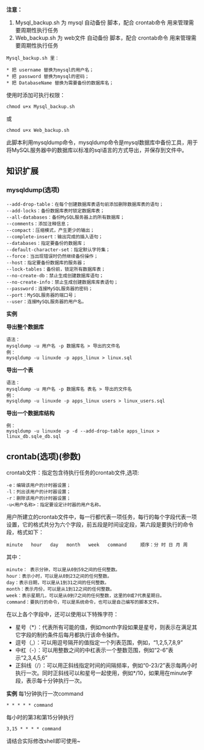 **注意：**

   1. Mysql_backup.sh 为 mysql 自动备份 脚本，配合 crontab命令 用来管理需要周期性执行任务
   2. Web_backup.sh   为 web文件 自动备份 脚本，配合 crontab命令 用来管理需要周期性执行任务
  
 ``` 
 Mysql_backup.sh 里：
  
* 把 username 替换为mysql的用户名；
* 把 password 替换为mysql的密码； 
* 把 DatabaseName 替换为需要备份的数据库名；

```

使用时添加可执行权限：
```
chmod u+x Mysql_backup.sh 
```
或
```
chmod u+x Web_backup.sh
```

此脚本利用mysqldump命令，mysqldump命令是mysql数据库中备份工具，用于将MySQL服务器中的数据库以标准的sql语言的方式导出，并保存到文件中。


## 知识扩展 


### mysqldump(选项)
```
--add-drop-table：在每个创建数据库表语句前添加删除数据库表的语句；
--add-locks：备份数据库表时锁定数据库表；
--all-databases：备份MySQL服务器上的所有数据库；
--comments：添加注释信息；
--compact：压缩模式，产生更少的输出；
--complete-insert：输出完成的插入语句；
--databases：指定要备份的数据库；
--default-character-set：指定默认字符集；
--force：当出现错误时仍然继续备份操作；
--host：指定要备份数据库的服务器；
--lock-tables：备份前，锁定所有数据库表；
--no-create-db：禁止生成创建数据库语句；
--no-create-info：禁止生成创建数据库库表语句；
--password：连接MySQL服务器的密码；
--port：MySQL服务器的端口号；
--user：连接MySQL服务器的用户名。

```
**实例**

**导出整个数据库**
```
语法：
mysqldump -u 用户名 -p 数据库名 > 导出的文件名
例：
mysqldump -u linuxde -p apps_linux > linux.sql

```
**导出一个表**
```
语法：
mysqldump -u 用户名 -p 数据库名 表名 > 导出的文件名
例：
mysqldump -u linuxde -p apps_linux users > linux_users.sql
```
**导出一个数据库结构** 
```
例：
mysqldump -u linuxde -p -d --add-drop-table apps_linux > linux_db.sqle_db.sql
```

## crontab(选项)(参数)

crontab文件：指定包含待执行任务的crontab文件,选项:
```
-e：编辑该用户的计时器设置；
-l：列出该用户的计时器设置；
-r：删除该用户的计时器设置；
-u<用户名称>：指定要设定计时器的用户名称。
```
用户所建立的crontab文件中，每一行都代表一项任务，每行的每个字段代表一项设置，它的格式共分为六个字段，前五段是时间设定段，第六段是要执行的命令段，格式如下：
```
minute   hour   day   month   week   command     顺序：分 时 日 月 周
```
其中：
```
minute： 表示分钟，可以是从0到59之间的任何整数。
hour：表示小时，可以是从0到23之间的任何整数。
day：表示日期，可以是从1到31之间的任何整数。
month：表示月份，可以是从1到12之间的任何整数。
week：表示星期几，可以是从0到7之间的任何整数，这里的0或7代表星期日。
command：要执行的命令，可以是系统命令，也可以是自己编写的脚本文件。
```
在以上各个字段中，还可以使用以下特殊字符：

* 星号（*）：代表所有可能的值，例如month字段如果是星号，则表示在满足其它字段的制约条件后每月都执行该命令操作。
* 逗号（,）：可以用逗号隔开的值指定一个列表范围，例如，“1,2,5,7,8,9”
* 中杠（-）：可以用整数之间的中杠表示一个整数范围，例如“2-6”表示“2,3,4,5,6”
* 正斜线（/）：可以用正斜线指定时间的间隔频率，例如“0-23/2”表示每两小时执行一次。同时正斜线可以和星号一起使用，例如*/10，如果用在minute字段，表示每十分钟执行一次。

**实例**
每1分钟执行一次command
```
* * * * * command
```

每小时的第3和第15分钟执行
```
3,15 * * * * command
```

请结合实际修改shell即可使用~
